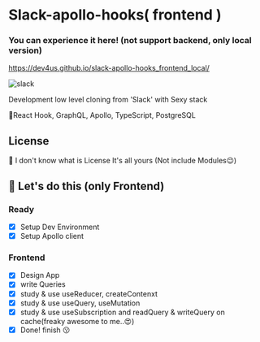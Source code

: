 # Slack-apollo-hooks( frontend )

### You can experience it here! (not support backend, only local version)

https://dev4us.github.io/slack-apollo-hooks_frontend_local/

![slack](https://user-images.githubusercontent.com/19645646/53336624-2dc4ae80-3942-11e9-80ac-e20c50fecce4.png)

Development low level cloning from 'Slack' with Sexy stack

😤React Hook, GraphQL, Apollo, TypeScript, PostgreSQL

## License

🤔 I don't know what is License It's all yours
(Not include Modules😉)

## 👊 Let's do this (only Frontend)

### Ready

- [x] Setup Dev Environment
- [x] Setup Apollo client

### Frontend

- [x] Design App
- [x] write Queries
- [x] study & use useReducer, createContenxt
- [x] study & use useQuery, useMutation
- [x] study & use useSubscription and readQuery & writeQuery on cache(freaky awesome to me..😍)
- [x] Done! finish 😗
